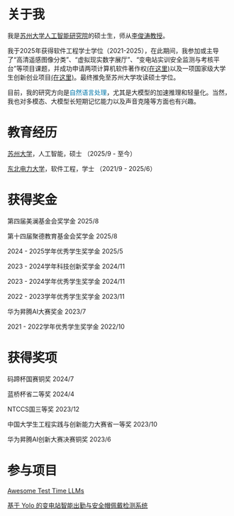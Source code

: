 # 关于我

我是[苏州大学人工智能研究院](https://iai.suda.edu.cn/)的硕士生，师从[李俊涛教授](https://lijuntaopku.github.io/)。

我于2025年获得软件工程学士学位（2021-2025），在此期间，我参加或主导了“高清遥感图像分类”、“虚拟现实数字展厅”、“变电站实训安全监测与考核平台”等项目课题，并成功申请两项计算机软件著作权[(在这里)](https://register.ccopyright.com.cn/publicInquiry.html?type=softList&registerNumber=2024SR1003771&keyWord=%E6%9E%97%E6%99%BA%E6%95%8F&publicityType=ALL&registerDateType=ALL)以及一项国家级大学生创新创业项目[(在这里)](http://gjcxcy.bjtu.edu.cn/NewLXItemListForStudentDetail.aspx?ItemNo=1331767&year=2024&type=student&IsLXItem=0)。最终推免至苏州大学攻读硕士学位。

目前，我的研究方向是<font color=#0077AA>自然语言处理</font>，尤其是大模型的加速推理和轻量化。当然，我也对多模态、大模型长短期记忆能力以及声音克隆等方面也有兴趣。


# 教育经历

[苏州大学](https://www.suda.edu.cn/)，人工智能，硕士 （2025/9 - 至今）

[东北电力大学](https://www.neepu.edu.cn/)，软件工程，学士 （2021/9 - 2025/6）

# 获得奖金

第四届美澜基金会奖学金 2025/8

第十四届聚德教育基金会奖学金 2025/8

2024 - 2025学年优秀学生奖学金 2025/5

2023 - 2024学年科技创新奖学金 2024/11

2023 - 2024学年优秀学生奖学金 2024/11

2022 - 2023学年优秀学生奖学金 2023/11

华为昇腾AI大赛奖金 2023/7

2021 - 2022学年优秀学生奖学金 2022/10

# 获得奖项

码蹄杯国赛铜奖 2024/7

蓝桥杯省二等奖 2024/4

NTCCS国三等奖 2023/12

中国大学生工程实践与创新能力大赛省一等奖 2023/10

华为昇腾AI创新大赛决赛铜奖 2023/6

# 参与项目

[Awesome Test Time LLMs](https://github.com/Dereck0602/Awesome_Test_Time_LLMs)

[基于 Yolo 的变电站智能出勤与安全帽佩戴检测系统](http://gjcxcy.bjtu.edu.cn/NewLXItemListForStudentDetail.aspx?ItemNo=1331767&year=2024&type=student&IsLXItem=0)


